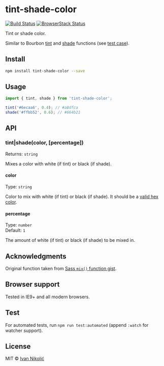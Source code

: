 # tint-shade-color

[![Build Status][ci-img]][ci]
[![BrowserStack Status][browserstack-img]][browserstack]

Tint or shade color.

Similar to Bourbon [tint](https://www.bourbon.io/docs/5.1.0/#tint) and
[shade](https://www.bourbon.io/docs/5.1.0/#shade) functions (see
[test case](https://www.sassmeister.com/gist/3f26feec549a19eb92ffcde796d84f70)).

## Install

```sh
npm install tint-shade-color --save
```

## Usage

```js
import { tint, shade } from 'tint-shade-color';

tint('#6ecaa6', 0.4); // #a8dfca
shade('#ffbb52', 0.6); // #664b21
```

## API

### tint|shade(color, [percentage])

Returns: `string`

Mixes a color with white (if tint) or black (if shade).

#### color

Type: `string`

Color to mix with white (if tint) or black (if shade). It should be a
[valid hex color](https://github.com/tunnckocore/is-hexcolor).

#### percentage

Type: `number`  
Default: `1`

The amount of white (if tint) or black (if shade) to be mixed in.

## Acknowledgments

Original function taken from
[Sass `mix()` function gist](https://gist.github.com/jedfoster/7939513).

## Browser support

Tested in IE9+ and all modern browsers.

## Test

For automated tests, run `npm run test:automated` (append `:watch` for watcher
support).

## License

MIT © [Ivan Nikolić](http://ivannikolic.com)

<!-- prettier-ignore-start -->

[ci]: https://travis-ci.com/niksy/tint-shade-color
[ci-img]: https://travis-ci.com/niksy/tint-shade-color.svg?branch=master
[browserstack]: https://www.browserstack.com/
[browserstack-img]: https://www.browserstack.com/automate/badge.svg?badge_key=bDRSN3VtNGJIYkxYUExZcHBTeDdaZnJYUjFNMnVSVnEyeFA3aGVjbXA0UT0tLTBYMlM1NTVseFN3UjZNc3NpNmtFL0E9PQ==--ffd892624a3f2c5295b5fa605f6b32c9308f8c69

<!-- prettier-ignore-end -->
